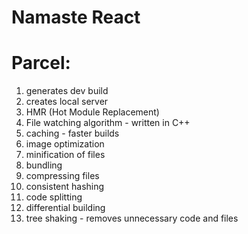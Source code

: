 # Namaste React

# Parcel:
1. generates dev build
2. creates local server
3. HMR (Hot Module Replacement)
4. File watching algorithm - written in C++
5. caching - faster builds
6. image optimization
7. minification of files
8. bundling
9. compressing files
10. consistent hashing
11. code splitting
12. differential building
13. tree shaking - removes unnecessary code and files